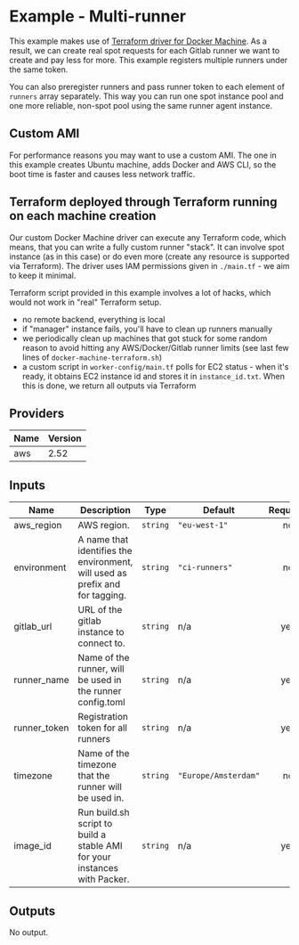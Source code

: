 # Example - Multi-runner

This example makes use of [Terraform driver for Docker Machine](https://github.com/krzysztof-miemiec/docker-machine-driver-terraform). As a result, we can create real spot requests for each Gitlab runner we want to create and pay less for more. This example registers multiple runners under the same token.

You can also preregister runners and pass runner token to each element of `runners` array separately. This way you can run one spot instance pool and one more reliable, non-spot pool using the same runner agent instance.

## Custom AMI

For performance reasons you may want to use a custom AMI. The one in this example creates Ubuntu machine, adds Docker and AWS CLI, so the boot time is faster and causes less network traffic. 

## Terraform deployed through Terraform running on each machine creation

Our custom Docker Machine driver can execute any Terraform code, which means, that you can write a fully custom runner "stack". It can involve spot instance (as in this case) or do even more (create any resource is supported via Terraform). The driver uses IAM permissions given in `./main.tf` - we aim to keep it minimal.

Terraform script provided in this example involves a lot of hacks, which would not work in "real" Terraform setup.
- no remote backend, everything is local
- if "manager" instance fails, you'll have to clean up runners manually
- we periodically clean up machines that got stuck for some random reason to avoid hitting any AWS/Docker/Gitlab runner limits (see last few lines of `docker-machine-terraform.sh`)
- a custom script in `worker-config/main.tf` polls for EC2 status - when it's ready, it obtains EC2 instance id and stores it in `instance_id.txt`. When this is done, we return all outputs via Terraform

## Providers

| Name | Version |
|------|---------|
| aws | 2.52 |

## Inputs

| Name | Description | Type | Default | Required |
|------|-------------|------|---------|:-----:|
| aws\_region | AWS region. | `string` | `"eu-west-1"` | no |
| environment | A name that identifies the environment, will used as prefix and for tagging. | `string` | `"ci-runners"` | no |
| gitlab\_url | URL of the gitlab instance to connect to. | `string` | n/a | yes |
| runner\_name | Name of the runner, will be used in the runner config.toml | `string` | n/a | yes |
| runner\_token | Registration token for all runners | `string` | n/a | yes |
| timezone | Name of the timezone that the runner will be used in. | `string` | `"Europe/Amsterdam"` | no |
| image_id | Run build.sh script to build a stable AMI for your instances with Packer. | `string` | n/a | yes |

## Outputs

No output.
